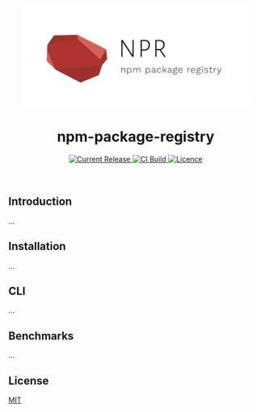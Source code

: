 <div align="center">
  <img width="450" src="./logo.png"> 

  <h1>npm-package-registry</h1>

  <a href="https://hub.docker.com/r/pkgems/npm-package-registry/tags">
    <img src="https://img.shields.io/github/release/pkgems/npm-package-registry.svg" alt="Current Release" />
  </a>
  <a href="https://hub.docker.com/r/pkgems/npm-package-registry/builds">
    <img src="https://img.shields.io/docker/cloud/build/pkgems/npm-package-registry.svg" alt="CI Build">
  </a>
  <a href="https://github.com/pkgems/npm-package-registry/blob/master/license">
    <img src="https://img.shields.io/github/license/pkgems/npm-package-registry.svg" alt="Licence">
  </a>
</div>

<br />
<br />

## Introduction
...

## Installation
...

## CLI
...

## Benchmarks
...

## License
[MIT](./license)
